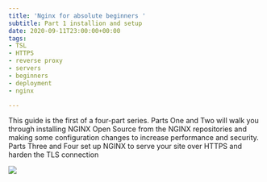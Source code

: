 ```yaml
---
title: 'Nginx for absolute beginners '
subtitle: Part 1 installion and setup
date: 2020-09-11T23:00:00+00:00
tags:
- TSL
- HTTPS
- reverse proxy
- servers
- beginners
- deployment
- nginx

---
```

This guide is the first of a four-part series. Parts One and Two will walk you through installing NGINX Open Source from the NGINX repositories and making some configuration changes to increase performance and security. Parts Three and Four set up NGINX to serve your site over HTTPS and harden the TLS connection

![](/uploads/nginx.png)